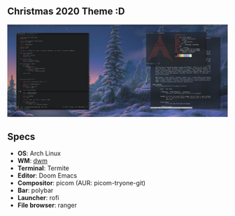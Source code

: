 ## Christmas 2020 Theme :D

![Preview](preview.png)

## Specs
 - **OS**: Arch Linux
 - **WM**: [dwm](http://github.com/E-Almqvist/dwm) 
 - **Terminal**: Termite
 - **Editor**: Doom Emacs
 - **Compositor**: picom (AUR: picom-tryone-git)
 - **Bar**: polybar
 - **Launcher**: rofi
 - **File browser**: ranger
